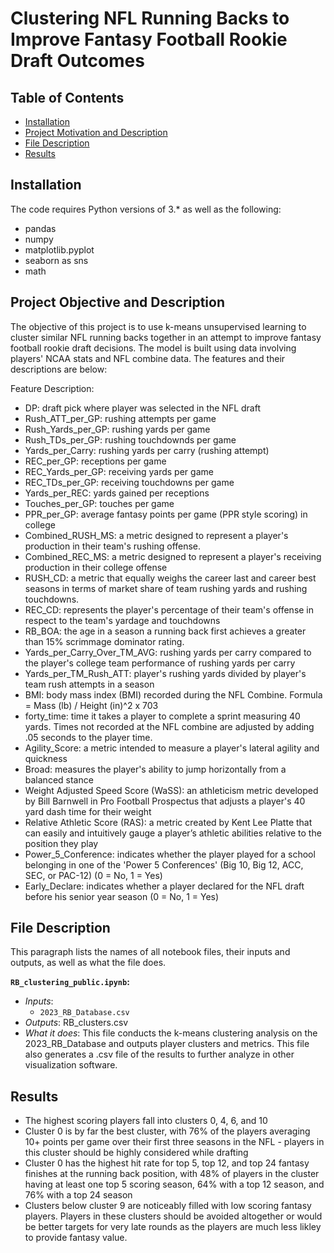 # Clustering NFL Running Backs to Improve Fantasy Football Rookie Draft Outcomes

## Table of Contents
* [Installation](#Installation)
* [Project Motivation and Description](#motivation)
* [File Description](#description)
* [Results](#Results)


## Installation
The code requires Python versions of 3.* as well as the following:
* pandas
* numpy
* matplotlib.pyplot
* seaborn as sns
* math


## Project Objective and Description <a name="motivation"></a>
The objective of this project is to use k-means unsupervised learning to cluster similar NFL running backs together in an attempt to improve fantasy football rookie draft decisions. The model is built using data involving players' NCAA stats and NFL combine data. The features and their descriptions are below:

Feature Description:
* DP: draft pick where player was selected in the NFL draft
* Rush_ATT_per_GP: rushing attempts per game
* Rush_Yards_per_GP: rushing yards per game
* Rush_TDs_per_GP: rushing touchdownds per game
* Yards_per_Carry: rushing yards per carry (rushing attempt)
* REC_per_GP: receptions per game
* REC_Yards_per_GP: receiving yards per game
* REC_TDs_per_GP: receiving touchdowns per game
* Yards_per_REC: yards gained per receptions
* Touches_per_GP: touches per game
* PPR_per_GP: average fantasy points per game (PPR style scoring) in college
* Combined_RUSH_MS: a metric designed to represent a player's production in their team's rushing offense.
* Combined_REC_MS: a metric designed to represent a player's receiving production in their college offense
* RUSH_CD: a metric that equally weighs the career last and career best seasons in terms of market share of team rushing yards and rushing touchdowns.
* REC_CD: represents the player's percentage of their team's offense in respect to the team's yardage and touchdowns
* RB_BOA: the age in a season a running back first achieves a greater than 15% scrimmage dominator rating.
* Yards_per_Carry_Over_TM_AVG: rushing yards per carry compared to the player's college team performance of rushing yards per carry
* Yards_per_TM_Rush_ATT: player's rushing yards divided by player's team rush attempts in a season
* BMI: body mass index (BMI) recorded during the NFL Combine. Formula = Mass (lb) / Height (in)^2 x 703
* forty_time: time it takes a player to complete a sprint measuring 40 yards. Times not recorded at the NFL combine are adjusted by adding .05 seconds to the player time.
* Agility_Score: a metric intended to measure a player's lateral agility and quickness
* Broad: measures the player's ability to jump horizontally from a balanced stance
* Weight Adjusted Speed Score (WaSS): an athleticism metric developed by Bill Barnwell in Pro Football Prospectus that adjusts a player's 40 yard dash time for their weight
* Relative Athletic Score (RAS): a metric created by Kent Lee Platte that can easily and intuitively gauge a player’s athletic abilities relative to the position they play
* Power_5_Conference: indicates whether the player played for a school belonging in one of the 'Power 5 Conferences' (Big 10, Big 12, ACC, SEC, or PAC-12) (0 = No, 1 = Yes)
* Early_Declare: indicates whether a player declared for the NFL draft before his senior year season (0 = No, 1 = Yes)


## File Description <a name="description"></a>
This paragraph lists the names of all notebook files, their inputs and outputs, as well as what the file does.


**`RB_clustering_public.ipynb`:**
* _Inputs_:
    * `2023_RB_Database.csv`
* _Outputs_: RB_clusters.csv
* _What it does_: This file conducts the k-means clustering analysis on the 2023_RB_Database and outputs player clusters and metrics. This file also generates a .csv file of the results to further analyze in other visualization software.


## Results
* The highest scoring players fall into clusters 0, 4, 6, and 10
* Cluster 0 is by far the best cluster, with 76% of the players averaging 10+ points per game over their first three seasons in the NFL - players in this cluster should be highly considered while drafting
* Cluster 0 has the highest hit rate for top 5, top 12, and top 24 fantasy finishes at the running back position, with 48% of players in the cluster having at least one top 5 scoring season, 64% with a top 12 season, and 76% with a top 24 season
* Clusters below cluster 9 are noticeably filled with low scoring fantasy players. Players in these clusters should be avoided altogether or would be better targets for very late rounds as the players are much less likley to provide fantasy value.
